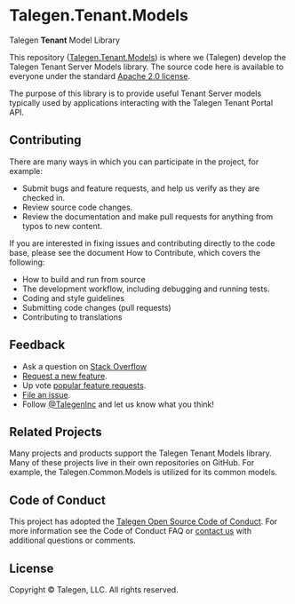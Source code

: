 # Talegen.Tenant.Models

Talegen **Tenant** Model Library

This repository ([Talegen.Tenant.Models](https://github.com/Talegen/Talegen.Tenant.Models)) is where we (Talegen) develop the Talegen Tenant Server Models library. The source code here is available to everyone under the standard [Apache 2.0 license](https://github.com/talegen/Talegen.PureBlue.Models/blob/main/LICENSE).

The purpose of this library is to provide useful Tenant Server models typically used by applications interacting with the Talegen Tenant Portal API. 

## Contributing

There are many ways in which you can participate in the project, for example:

 - Submit bugs and feature requests, and help us verify as they are checked in.
 - Review source code changes.
 - Review the documentation and make pull requests for anything from typos to new content. 

If you are interested in fixing issues and contributing directly to the code base, please see the document How to Contribute, which covers the following:

 - How to build and run from source
 - The development workflow, including debugging and running tests.
 - Coding and style guidelines
 - Submitting code changes (pull requests)
 - Contributing to translations

## Feedback

 - Ask a question on [Stack Overflow](https://stackoverflow.com/questions/tagged/Talegen)
 - [Request a new feature](https://github.com/talegen/Talegen.Tenant.Models/blob/main/CONTRIBUTING.md).
 - Up vote [popular feature requests](https://github.com/talegen/Talegen.Tenant.Models/issues?q=is:open%20is:issue%20label:feature-request%20sort:reactions-%2b1-desc).
 - [File an issue](https://github.com/talegen/Talegen.Tenant.Models/issues).
 - Follow [@TalegenInc](https://twitter.com/TalegenInc) and let us know what you think!

## Related Projects

Many projects and products support the Talegen Tenant Models library. Many of these projects live in their own repositories on GitHub. For example, the Talegen.Common.Models is utilized for its common models. 

## Code of Conduct

This project has adopted the [Talegen Open Source Code of Conduct](https://talegen.com/open-source-code-of-conduct/). For more information see the Code of Conduct FAQ or [contact us](https://talegen.com/contact/) with additional questions or comments.

## License

Copyright &copy; Talegen, LLC. All rights reserved.